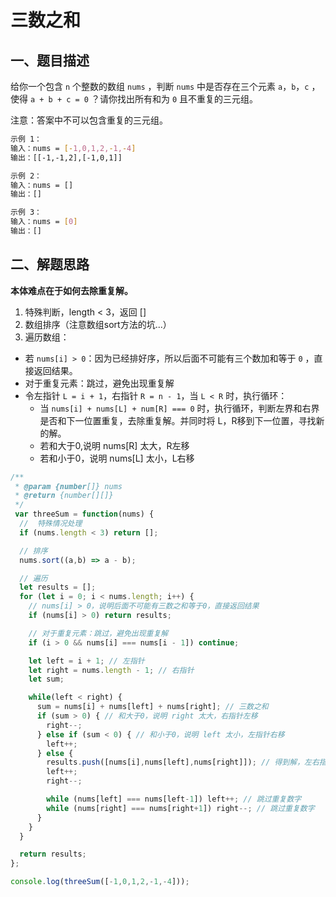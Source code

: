 # 三数之和

## 一、题目描述 
给你一个包含 `n` 个整数的数组 `nums` ，判断 `nums` 中是否存在三个元素 `a`，`b`，`c` ，使得 `a + b + c = 0` ？请你找出所有和为 `0` 且不重复的三元组。

注意：答案中不可以包含重复的三元组。

```bash
示例 1：
输入：nums = [-1,0,1,2,-1,-4]
输出：[[-1,-1,2],[-1,0,1]]

示例 2：
输入：nums = []
输出：[]

示例 3：
输入：nums = [0]
输出：[]
```


## 二、解题思路

**本体难点在于如何去除重复解。**

1. 特殊判断，length < 3，返回 []
2. 数组排序（注意数组sort方法的坑...）
3. 遍历数组：
- 若 `nums[i] > 0`：因为已经排好序，所以后面不可能有三个数加和等于 `0` ，直接返回结果。
- 对于重复元素：跳过，避免出现重复解
- 令左指针 `L = i + 1`，右指针 `R = n - 1`，当 `L < R` 时，执行循环：
  - 当 `nums[i] + nums[L] + num[R] === 0` 时，执行循环，判断左界和右界是否和下一位置重复，去除重复解。并同时将 L，R移到下一位置，寻找新的解。
  - 若和大于0,说明 nums[R] 太大，R左移
  - 若和小于0，说明 nums[L] 太小，L右移


```js
/**
 * @param {number[]} nums
 * @return {number[][]}
 */
 var threeSum = function(nums) {
  //  特殊情况处理
  if (nums.length < 3) return [];

  // 排序
  nums.sort((a,b) => a - b); 

  // 遍历
  let results = [];
  for (let i = 0; i < nums.length; i++) {
    // nums[i] > 0，说明后面不可能有三数之和等于0，直接返回结果
    if (nums[i] > 0) return results;

    // 对于重复元素：跳过，避免出现重复解
    if (i > 0 && nums[i] === nums[i - 1]) continue;

    let left = i + 1; // 左指针
    let right = nums.length - 1; // 右指针
    let sum;

    while(left < right) {
      sum = nums[i] + nums[left] + nums[right]; // 三数之和
      if (sum > 0) { // 和大于0，说明 right 太大，右指针左移
        right--;
      } else if (sum < 0) { // 和小于0，说明 left 太小，左指针右移
        left++;
      } else {
        results.push([nums[i],nums[left],nums[right]]); // 得到解，左右指针同时移动
        left++;
        right--;

        while (nums[left] === nums[left-1]) left++; // 跳过重复数字
        while (nums[right] === nums[right+1]) right--; // 跳过重复数字
      }
    }
  }

  return results;
};

console.log(threeSum([-1,0,1,2,-1,-4]));

```